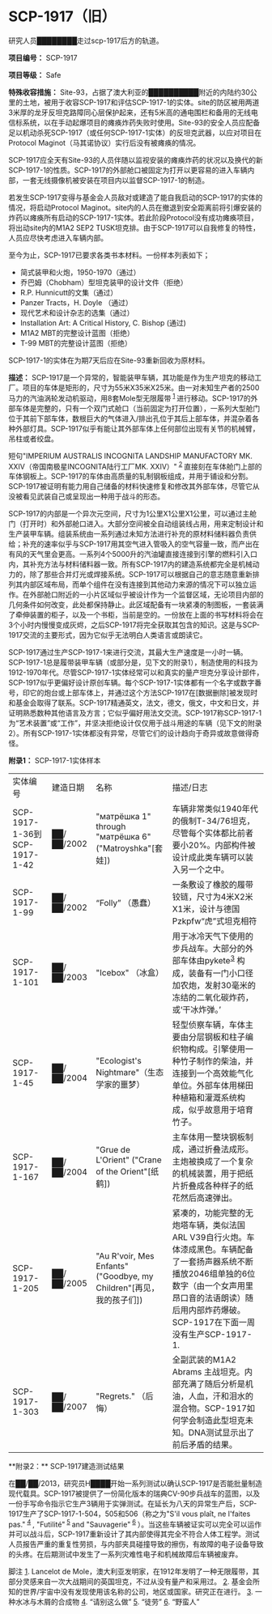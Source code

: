 # SCP-1917（旧）
                        



研究人员████████走过scp-1917后方的轨道。



**项目编号：** SCP-1917

**项目等级：** Safe

**特殊收容措施：** Site-93，占据了澳大利亚的██████████附近的内陆约30公里的土地，被用于收容SCP-1917和评估SCP-1917-1的实体。site的防区被用两道3米厚的龙牙反坦克路障同心层保护起来，还有5米高的通电围栏和备用的无线电信标系统，以在手动起爆项目的瘫痪炸药失败时使用。Site-93的安全人员应配备足以机动杀死SCP-1917（或任何SCP-1917-1实体）的反坦克武器，以应对项目在Protocol Maginot（马其诺协议）实行后没有被瘫痪的情况。

SCP-1917应全天有Site-93的人员伴随以监视安装的瘫痪炸药的状况以及换代的新SCP-1917-1的性质。SCP-1917的外部舱口被固定为打开以更容易的进入车辆内部，一套无线摄像机被安装在项目内以监督SCP-1917-1的制造。

若发生SCP-1917变得与基金会人员敌对或建造了能自我启动的SCP-1917的实体的情况，将启动Protocol Maginot。site内的人员在撤退到安全距离前将引爆安装的炸药以瘫痪所有启动的SCP-1917-1实体。若此阶段Protocol没有成功瘫痪项目，将出动site内的M1A2 SEP2 TUSK坦克排。由于SCP-1917可以自我修复的特性，人员应尽快考虑进入车辆内部。

至今为止，SCP-1917已要求各类书本材料。一份样本列表如下；

- 简式装甲和火炮，1950-1970（通过）
- 乔巴姆（Chobham）型坦克装甲的设计文件（拒绝）
- R.P. Hunnicutt的文集（通过）
- Panzer Tracts，H. Doyle （通过）
- 现代艺术和设计杂志的选集（通过）
- Installation Art: A Critical History, C. Bishop (通过)
- M1A2 MBT的完整设计蓝图（拒绝）
- T-99 MBT的完整设计蓝图（拒绝）

SCP-1917-1的实体在为期7天后应在Site-93重新回收为原材料。

**描述：** SCP-1917是一个异常的，智能装甲车辆，其功能是作为生产坦克的移动工厂。项目的车体是矩形的，尺寸为55米X35米X25米。由一对未知生产者的2500马力的汽油涡轮发动机驱动，用8套Mole型无限履带<sup class='footnoteref'>
 <a shape='rect' class='footnoteref' id='footnoteref-1' href='javascript:;' onclick='WIKIDOT.page.utils.scrollToReference(&apos;footnote-1&apos;)'>1</a>
</sup> 进行移动。SCP-1917的外部车体是完整的，只有一个双门式舱口（当前固定为打开位置），一系列大型舱门位于其前下部车体，数根巨大的气体进入/排出孔位于其后上部车体，并混杂着各种外部灯具。SCP-1917似乎有能让其外部车体上任何部位出现有关节的机械臂，吊柱或者绞盘。

短句"IMPERIUM AUSTRALIS INCOGNITA LANDSHIP MANUFACTORY MK. XXIV（帝国南极星INCOGNITA陆行工厂MK. XXIV）"<sup class='footnoteref'>
 <a shape='rect' class='footnoteref' id='footnoteref-2' href='javascript:;' onclick='WIKIDOT.page.utils.scrollToReference(&apos;footnote-2&apos;)'>2</a>
</sup> 直接刻在车体舱门上部的车体钢板上。SCP-1917的车体由高质量的轧制钢板组成，并用于铺设和分割。SCP-1917被证明有能力用自己储备的材料快速修复和修改其外部车体，尽管它从没被看见武装自己或呈现出一种用于战斗的形态。

SCP-1917的内部是一个异次元空间，尺寸为1公里X1公里X1公里，可以通过主舱门（打开时）和外部舱口进入。大部分空间被全自动组装线占用，用来定制设计和生产装甲车辆。组装系统由一系列通过未知方法进行补充的原材料储料器负责供给；补充的速率似乎与SCP-1917用其空气进入管吸入的空气容量一致，而产出在有风的天气里会更高。一系列4个5000升的汽油罐直接连接到引擎的燃料引入口内，其补充方法与材料储料器一致。所有SCP-1917内的建造系统都完全是机械动力的，除了那些合并灯光或焊接系统。SCP-1917可以根据自己的意志随意重新排列其内部区域布局，而单个组件在没有连接到其他动力来源的情况下可以独立运作。在外部舱口附近的一小片区域似乎被设计作为一个监督区域，无论项目内部的几何条件如何改变，此处都保持静止。此区域配备有一块紧凑的制图板，一套装满了牵伸装置的柜子，以及一个书柜，当前是空的。一份放在上面的书写材料将会在3个小时内慢慢变成灰烬，之后SCP-1917将完全获取其包含的知识。这是与SCP-1917交流的主要形式，因为它似乎无法明白人类语言或朗读它。

SCP-1917通过生产SCP-1917-1来进行交流，其最大生产速度是一小时一辆。SCP-1917-1总是履带装甲车辆（或部分是，见下文的附录1），制造使用的科技为1912-1970年代。尽管SCP-1917-1实体经常可以和真实的量产坦克分享设计部件，SCP-1917似乎更偏好设计原创车辆。每个SCP-1917-1实体都有一个名字或数字番号，印它的炮台或上部车体上，并通过这个方法SCP-1917在[数据删除]被发现时和基金会取得了联系。SCP-1917精通英文，法文，德文，俄文，中文和日文，并证明熟悉数种其他语言及方言；它似乎偏好用法文交流。SCP-1917称SCP-1917-1为“艺术装置”或“工作”，并坚决拒绝设计仅仅用于战斗用途的车辆（见下文的附录2）。所有SCP-1917-1实体都没有异常，尽管它们的设计趋向于奇异或故意做得奇怪。

**附录1：** SCP-1917-1实体样本

<table class='wiki-content-table'>
 <tr>
  <td colspan='1' rowspan='1'>&#23454;&#20307;&#32534;&#21495;</td>
  <td colspan='1' rowspan='1'>&#24314;&#36896;&#26085;&#26399;</td>
  <td colspan='1' rowspan='1'>&#21517;&#31216;</td>
  <td colspan='1' rowspan='1'>&#25551;&#36848;/&#26085;&#24535;</td>
 </tr>
 <tr>
  <td colspan='1' rowspan='1'>SCP-1917-1-36&#21040;SCP-1917-1-42</td>
  <td colspan='1' rowspan='1'>&#9608;&#9608;/&#9608;&#9608;/2002</td>
  <td colspan='1' rowspan='1'>&quot;&#1084;&#1072;&#1090;&#1088;&#1105;&#1096;&#1082;&#1072; 1&quot; through &quot;&#1084;&#1072;&#1090;&#1088;&#1105;&#1096;&#1082;&#1072; 6&quot; (&quot;Matroyshka&quot;[&#22871;&#23043;])</td>
  <td colspan='1' rowspan='1'>&#36710;&#36742;&#38750;&#24120;&#31867;&#20284;1940&#24180;&#20195;&#30340;&#20420;&#21046;T-34/76&#22374;&#20811;&#65292;&#23613;&#31649;&#27599;&#20010;&#23454;&#20307;&#37117;&#27604;&#21069;&#32773;&#35201;&#23567;20%&#12290;&#20869;&#37096;&#26500;&#20214;&#34987;&#35774;&#35745;&#25104;&#27492;&#31867;&#36710;&#36742;&#21487;&#20197;&#35013;&#20837;&#21478;&#19968;&#20010;&#20043;&#20013;&#12290;</td>
 </tr>
 <tr>
  <td colspan='1' rowspan='1'>SCP-1917-1-99</td>
  <td colspan='1' rowspan='1'>&#9608;&#9608;/&#9608;&#9608;/2002</td>
  <td colspan='1' rowspan='1'>&#8220;Folly&#8221; &#65288;&#24858;&#34850;&#65289;</td>
  <td colspan='1' rowspan='1'>&#19968;&#26465;&#25975;&#35774;&#20102;&#27233;&#33014;&#30340;&#23653;&#24102;&#38128;&#38142;&#65292;&#23610;&#23544;&#20026;4&#31859;X2&#31859;X1&#31859;&#65292;&#35774;&#35745;&#19982;&#24503;&#22269;Pzkpfw&#8220;&#34382;&#8221;&#24335;&#22374;&#20811;&#30456;&#31526;</td>
 </tr>
 <tr>
  <td colspan='1' rowspan='1'>SCP-1917-1-101</td>
  <td colspan='1' rowspan='1'>&#9608;&#9608;/&#9608;&#9608;/2003</td>
  <td colspan='1' rowspan='1'>&quot;Icebox&quot; &#65288;&#20912;&#30418;&#65289;</td>
  <td colspan='1' rowspan='1'>&#29992;&#20110;&#20912;&#20919;&#22825;&#27668;&#19979;&#20351;&#29992;&#30340;&#27493;&#20853;&#25112;&#36710;&#12290;&#22823;&#37096;&#20998;&#30340;&#22806;&#37096;&#36710;&#20307;&#30001;pykete<sup class='footnoteref'><a shape='rect' class='footnoteref' id='footnoteref-3' href='javascript:;' onclick='WIKIDOT.page.utils.scrollToReference(&apos;footnote-3&apos;)'>3</a></sup> &#26500;&#25104;&#65292;&#35013;&#22791;&#26377;&#19968;&#38376;&#23567;&#21475;&#24452;&#21152;&#20892;&#28846;&#65292;&#21457;&#23556;30&#27627;&#31859;&#30340;&#20923;&#32467;&#30340;&#20108;&#27687;&#21270;&#30899;&#28856;&#33647;&#65292;&#25110;&#8216;&#24178;&#20912;&#28856;&#24377;&#12290;&#8217;</td>
 </tr>
 <tr>
  <td colspan='1' rowspan='1'>SCP-1917-1-45</td>
  <td colspan='1' rowspan='1'>&#9608;&#9608;/&#9608;&#9608;/2004</td>
  <td colspan='1' rowspan='1'>&quot;Ecologist&apos;s Nightmare&quot;&#65288;&#29983;&#24577;&#23398;&#23478;&#30340;&#22121;&#26790;&#65289;</td>
  <td colspan='1' rowspan='1'>&#36731;&#22411;&#20390;&#23519;&#36710;&#36742;&#65292;&#36710;&#20307;&#20027;&#35201;&#30001;&#20998;&#23618;&#38050;&#26495;&#21644;&#26609;&#23376;&#32534;&#32455;&#29289;&#26500;&#25104;&#12290;&#24341;&#25806;&#20351;&#29992;&#19968;&#31181;&#31481;&#23376;&#21046;&#20316;&#30340;&#26612;&#27833;&#65292;&#24182;&#36830;&#25509;&#21040;&#19968;&#20010;&#39640;&#25928;&#33021;&#27668;&#21270;&#21333;&#20301;&#12290;&#22806;&#37096;&#36710;&#20307;&#29992;&#26799;&#30000;&#31181;&#26893;&#31665;&#21644;&#28748;&#28297;&#31995;&#32479;&#26500;&#25104;&#65292;&#20284;&#20046;&#25925;&#24847;&#29992;&#20110;&#22521;&#32946;&#31481;&#23376;&#12290;</td>
 </tr>
 <tr>
  <td colspan='1' rowspan='1'>SCP-1917-1-167</td>
  <td colspan='1' rowspan='1'>&#9608;&#9608;/&#9608;&#9608;/2004</td>
  <td colspan='1' rowspan='1'>&quot;Grue de L&apos;Orient&quot; (&quot;Crane of the Orient&quot;[&#32440;&#40548;])</td>
  <td colspan='1' rowspan='1'>&#20027;&#36710;&#20307;&#29992;&#19968;&#25972;&#22359;&#38050;&#26495;&#21046;&#25104;&#65292;&#36890;&#36807;&#25240;&#21472;&#27861;&#25104;&#24418;&#12290;&#20027;&#28846;&#34987;&#25442;&#25104;&#20102;&#19968;&#20010;&#22797;&#26434;&#30340;&#26426;&#26800;&#35013;&#32622;&#65292;&#29992;&#20110;&#25226;&#32440;&#29255;&#25240;&#21472;&#25104;&#21508;&#31181;&#26679;&#23376;&#30340;&#32440;&#33457;&#28982;&#21518;&#39640;&#36895;&#24377;&#20986;&#12290;</td>
 </tr>
 <tr>
  <td colspan='1' rowspan='1'>SCP-1917-1-205</td>
  <td colspan='1' rowspan='1'>&#9608;&#9608;/&#9608;&#9608;/2005</td>
  <td colspan='1' rowspan='1'>&quot;Au R&apos;voir, Mes Enfants&quot; (&quot;Goodbye, my Children&quot;[&#20877;&#35265;&#65292;&#25105;&#30340;&#23401;&#23376;&#20204;])</td>
  <td colspan='1' rowspan='1'>&#32039;&#20945;&#30340;&#65292;&#21151;&#33021;&#23436;&#25972;&#30340;&#26080;&#28846;&#22612;&#36710;&#36742;&#65292;&#31867;&#20284;&#27861;&#22269;ARL V39&#33258;&#34892;&#28779;&#28846;&#12290;&#36710;&#20307;&#28422;&#25104;&#40657;&#33394;&#12290;&#36710;&#36742;&#37197;&#22791;&#20102;&#19968;&#22871;&#25196;&#22768;&#22120;&#31995;&#32479;&#19981;&#26029;&#25773;&#25918;2046&#32452;&#21333;&#29420;&#30340;6&#20301;&#25968;&#23383;&#65288;&#30001;&#19968;&#20010;&#22899;&#22768;&#29992;&#37324;&#26114;&#21475;&#38899;&#30340;&#27861;&#35821;&#26391;&#35835;&#65289;&#38543;&#21518;&#29992;&#20869;&#37096;&#28856;&#33647;&#29190;&#30772;&#12290;SCP-1917&#22312;&#19979;&#38754;&#19968;&#21608;&#27809;&#26377;&#29983;&#20135;SCP-1917-1.</td>
 </tr>
 <tr>
  <td colspan='1' rowspan='1'>SCP-1917-1-303</td>
  <td colspan='1' rowspan='1'>&#9608;&#9608;/&#9608;&#9608;/2007</td>
  <td colspan='1' rowspan='1'>&quot;Regrets.&quot; &#65288;&#21518;&#24724;&#65289;</td>
  <td colspan='1' rowspan='1'>&#20840;&#21103;&#27494;&#35013;&#30340;M1A2 Abrams &#20027;&#25112;&#22374;&#20811;&#12290;&#20869;&#37096;&#20805;&#28385;&#20102;&#38543;&#21518;&#20998;&#26512;&#26159;&#26426;&#27833;&#65292;&#20154;&#34880;&#65292;&#27735;&#21644;&#27882;&#27700;&#30340;&#28151;&#21512;&#29289;&#12290;SCP-1917&#22914;&#20309;&#23398;&#20250;&#21046;&#36896;&#27492;&#22411;&#22374;&#20811;&#26410;&#30693;&#12290;DNA&#27979;&#35797;&#26174;&#31034;&#20986;&#20102;&#21069;&#21518;&#30683;&#30462;&#30340;&#32467;&#26524;&#12290;</td>
 </tr>
</table>
**附录2：** SCP-1917建造测试结果

在██/██/2013，研究员H████开始一系列测试以确认SCP-1917是否能批量制造现代载具。SCP-1917被提供了一份简化版本的瑞典CV-90步兵战车的蓝图，以及一份手写命令指示它生产3辆用于实弹测试。在延长为八天的异常生产后，SCP-1917生产了SCP-1917-1-504，505和506（称之为"S'il vous plaît, ne l'faites pas."<sup class='footnoteref'>
 <a shape='rect' class='footnoteref' id='footnoteref-4' href='javascript:;' onclick='WIKIDOT.page.utils.scrollToReference(&apos;footnote-4&apos;)'>4</a>
</sup> , "Futilité"<sup class='footnoteref'>
 <a shape='rect' class='footnoteref' id='footnoteref-5' href='javascript:;' onclick='WIKIDOT.page.utils.scrollToReference(&apos;footnote-5&apos;)'>5</a>
</sup> and "Sauvagerie"<sup class='footnoteref'>
 <a shape='rect' class='footnoteref' id='footnoteref-6' href='javascript:;' onclick='WIKIDOT.page.utils.scrollToReference(&apos;footnote-6&apos;)'>6</a>
</sup> ）。当这些车辆被证实可以完全可以运作并可以战斗后，SCP-1917重新设计了其内部使得其完全不符合人体工程学。测试人员报告严重的重复性劳损，与内部夹具碰撞导致的擦伤，有故障的电子设备导致的头疼。在后期测试中发生了一系列灾难性电子和机械故障后车辆被废弃。


脚注
<a shape='rect' href='javascript:;' onclick='WIKIDOT.page.utils.scrollToReference(&apos;footnoteref-1&apos;)'>1</a>. Lancelot de Mole，澳大利亚发明家，在1912年发明了一种无限履带，其部分灵感来自一次大战期间的英国坦克，不过从没有量产和采用过。
<a shape='rect' href='javascript:;' onclick='WIKIDOT.page.utils.scrollToReference(&apos;footnoteref-2&apos;)'>2</a>. 基金会所知的世界/宇宙中没有发现使用该名称的公司，地区或国家。研究正在进行。
<a shape='rect' href='javascript:;' onclick='WIKIDOT.page.utils.scrollToReference(&apos;footnoteref-3&apos;)'>3</a>. 一种水冰与木屑的合成物
<a shape='rect' href='javascript:;' onclick='WIKIDOT.page.utils.scrollToReference(&apos;footnoteref-4&apos;)'>4</a>. “请别这么做”
<a shape='rect' href='javascript:;' onclick='WIKIDOT.page.utils.scrollToReference(&apos;footnoteref-5&apos;)'>5</a>. “徒劳”
<a shape='rect' href='javascript:;' onclick='WIKIDOT.page.utils.scrollToReference(&apos;footnoteref-6&apos;)'>6</a>. “野蛮人”


                    